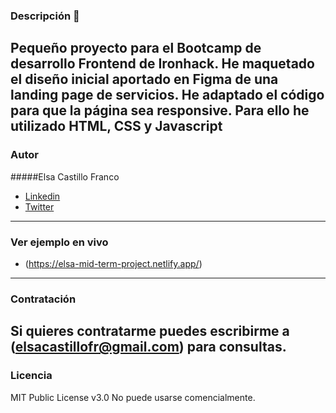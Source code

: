 ### Descripción 📝
Pequeño proyecto para el Bootcamp de desarrollo Frontend de Ironhack. He maquetado el diseño inicial aportado en Figma de una landing page de servicios. He adaptado el código para que la página sea responsive. Para ello he utilizado HTML, CSS y Javascript
---
### Autor
#####Elsa Castillo Franco
- [Linkedin](https://www.linkedin.com/in/elsacastillofranco)
- [Twitter](https://twitter.com/elsacastillofr)
---
### Ver ejemplo en vivo
- (https://elsa-mid-term-project.netlify.app/)

---
### Contratación
Si quieres contratarme puedes escribirme a (elsacastillofr@gmail.com) para consultas.
---
### Licencia
MIT Public License v3.0 No puede usarse comencialmente.
